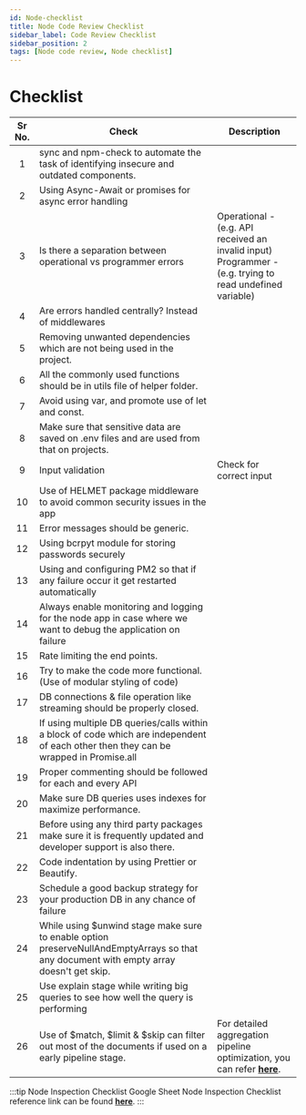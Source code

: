 ```yaml
---
id: Node-checklist
title: Node Code Review Checklist
sidebar_label: Code Review Checklist
sidebar_position: 2
tags: [Node code review, Node checklist]
---
```


# Checklist

Sr No. | Check | Description |
:-: | --- | --- 
1 | sync and npm-check to automate the task of identifying insecure and outdated components. |
2 | Using Async-Await or promises for async error handling |
3 | Is there a separation between operational vs programmer errors | Operational - (e.g. API received an invalid input) <br /> Programmer - (e.g. trying to read undefined variable)
4 | Are errors handled centrally? Instead of middlewares |
5 | Removing unwanted dependencies which are not being used in the project. |
6 | All the commonly used functions should be in utils file of helper folder. |
7 | Avoid using var, and promote use of let and const. |
8 | Make sure that sensitive data are saved on .env files and are used from that on projects. |
9 | Input validation | Check for correct input
10 | Use of HELMET package middleware to avoid common security issues in the app |
11 | Error messages should be generic. |
12 | Using bcrpyt module for storing passwords securely |
13 | Using and configuring PM2 so that if any failure occur it get restarted automatically |
14 | Always enable monitoring and logging for the node app in case where we want to debug the application on failure |
15 | Rate limiting the end points. |
16 | Try to make the code more functional. (Use of modular styling of code) |
17 | DB connections & file operation like streaming should be properly closed. |
18 | If using multiple DB queries/calls within a block of code which are independent of each other then they can be wrapped in Promise.all |
19 | Proper commenting should be followed for each and every API |
20 | Make sure DB queries uses indexes for maximize performance. |
21 | Before using any third party packages make sure it is frequently updated and developer support is also there. |
22 | Code indentation by using Prettier or Beautify.|
23 | Schedule a good backup strategy for your production DB in any chance of failure |
24 | While using $unwind stage make sure to enable option preserveNullAndEmptyArrays so that any document with empty array doesn't get skip. |
25 | Use explain stage while writing big queries to see how well the query is performing |
26 | Use of $match, $limit & $skip can filter out most of the documents if used on a early pipeline stage. | For detailed aggregation pipeline optimization, you can refer [**here**](https://docs.mongodb.com/manual/core/aggregation-pipeline-optimization/).

:::tip Node Inspection Checklist Google Sheet
Node Inspection Checklist reference link can be found [**here**](https://docs.google.com/spreadsheets/d/1kbpSVE_ysY8Is5qvuWfCDTTTMp_Wtt5js7FBZzqGODk/edit#gid=30339181).
:::